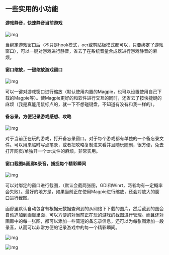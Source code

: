 ## 一些实用的小功能

#### 游戏静音，快速静音当前游戏

![img](https://image.lunatranslator.org/zh/usefulsmalltools/2.png) 

当绑定游戏窗口后（不只是hook模式，ocr或剪贴板模式都可以，只要绑定了游戏窗口），可以一键对游戏进行静音，省去了在系统音量合成器进行游戏静音的麻烦。

#### 窗口缩放，一键缩放游戏窗口

![img](https://image.lunatranslator.org/zh/usefulsmalltools/1.png) 

可以一键对游戏窗口进行缩放（默认使用内置的Magpie，也可以设置使用自己下载的Magpie等）。使Magpie更好的和软件进行交互的同时，还省去了按快捷键的麻烦（我是真能用鼠标点的，就一下不想碰键盘，不知道有没有和我一样的）。

#### 备忘录，方便记录游戏感想、攻略

![img](https://image.lunatranslator.org/zh/usefulsmalltools/4.png) 

对于当前正在玩的游戏，打开备忘录窗口。对于每个游戏都有单独的一个备忘录文件。可以用来临时写点笔录，或者把攻略复制进来看并且随玩随删，很方便，免去打开网页/单独开一个txt文件的麻烦，非常实用。

#### 窗口截图&画廊&录音，捕捉每个精彩瞬间

![img](https://image.lunatranslator.org/zh/usefulsmalltools/6.png)

可以对绑定的窗口进行截图，（默认会截两张图，GDI和Winrt，两者均有一定概率会失败）。最好的地方是，如果当前正在使用Magpie进行缩放，还会对放大的窗口进行截图。

画廊里默认自动包含有根据元数据查询到的从网络下下载的图片，然后截到的图会自动追加到画廊里面，可以方便的对当前正在玩的游戏的截图进行管理。而且还对画廊中的每一张图，都可以添加一些简短的备忘录信息，还可以为每张图添加一段录音，从而可以非常方便的记录游戏中的每一个精彩瞬间。

![img](https://image.lunatranslator.org/zh/usefulsmalltools/3.png)

![img](https://image.lunatranslator.org/zh/usefulsmalltools/8.png) 
